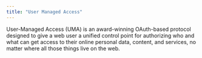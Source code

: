 ```yaml
---
title: "User Managed Access"
---
```


User-Managed Access (UMA) is an award-winning OAuth-based protocol designed to give a web user a unified control point for authorizing who and what can get access to their online personal data, content, and services, no matter where all those things live on the web.

